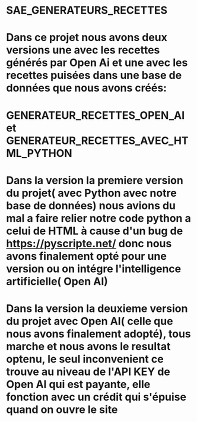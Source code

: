 # SAE_GENERATEURS_RECETTES
# Dans ce projet nous avons deux versions une avec les recettes générés par Open Ai et une avec les recettes puisées dans une base de données que nous avons créés:
# GENERATEUR_RECETTES_OPEN_AI et GENERATEUR_RECETTES_AVEC_HTML_PYTHON


# Dans la version la premiere version du projet( avec Python avec notre base de données) nous avions du mal a faire relier notre code python a celui de HTML à cause d'un bug de https://pyscripte.net/ donc nous avons finalement opté pour une version ou on intégre l'intelligence artificielle( Open AI)


# Dans la version la deuxieme version du projet avec Open AI( celle que nous avons finalement adopté), tous marche et nous avons le resultat optenu, le seul inconvenient ce trouve au niveau de l'API KEY de Open AI qui est payante, elle fonction avec un crédit qui s'épuise quand on ouvre le site 

